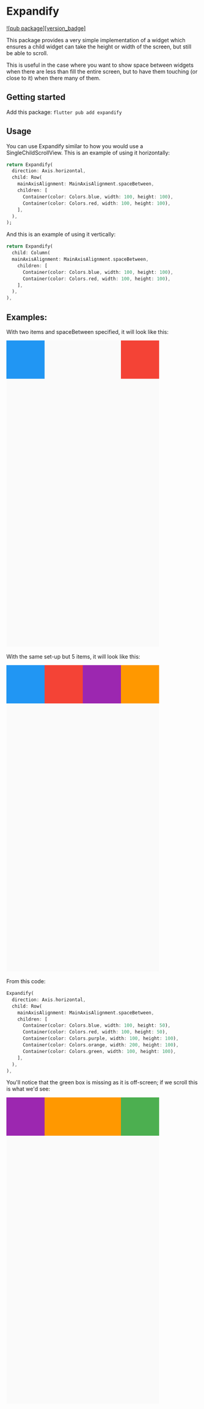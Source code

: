 # Expandify

[![pub package][version_badge]](https://pub.dartlang.org/packages/expandify)

This package provides a very simple implementation of a widget which ensures
a child widget can take the height or width of the screen, but still be able
to scroll.

This is useful in the case where you want to show space between widgets when
there are less than fill the entire screen, but to have them touching (or 
close to it) when there many of them.

## Getting started

Add this package: `flutter pub add expandify`

## Usage

You can use Expandify similar to how you would use a SingleChildScrollView.
This is an example of using it horizontally:

```dart
return Expandify(
  direction: Axis.horizontal,
  child: Row(
    mainAxisAlignment: MainAxisAlignment.spaceBetween,
    children: [
      Container(color: Colors.blue, width: 100, height: 100),
      Container(color: Colors.red, width: 100, height: 100),
    ],
  ),
);
```

And this is an example of using it vertically:

```dart
return Expandify(
  child: Column(
  mainAxisAlignment: MainAxisAlignment.spaceBetween,
    children: [
      Container(color: Colors.blue, width: 100, height: 100),
      Container(color: Colors.red, width: 100, height: 100),
    ],
  ),
),
```

## Examples:

With two items and spaceBetween specified, it will look like this:

![Shows usage of expandify with items not taking the whole width. They are at each side of the viewport.](test/goldens/two_horizontal.png "Two Boxes Horizontal")

With the same set-up but 5 items, it will look like this:

![Shows usage of expandify with items taking the whole width. They aligned left-to-right with no space between.](test/goldens/five_horizontal.png "Five Boxes Horizontal")

From this code:

```dart
Expandify(
  direction: Axis.horizontal,
  child: Row(
    mainAxisAlignment: MainAxisAlignment.spaceBetween,
    children: [
      Container(color: Colors.blue, width: 100, height: 50),
      Container(color: Colors.red, width: 100, height: 50),
      Container(color: Colors.purple, width: 100, height: 100),
      Container(color: Colors.orange, width: 200, height: 100),
      Container(color: Colors.green, width: 100, height: 100),
    ],
  ),
),
```

You'll notice that the green box is missing as it is off-screen; if we scroll this is what we'd see:

![Shows usage of expandify with items taking the whole width, scrolled to the far right to show the last box.](test/goldens/five_horizontal_scrolled.png "Five Boxes Horizontal Scrolled")
